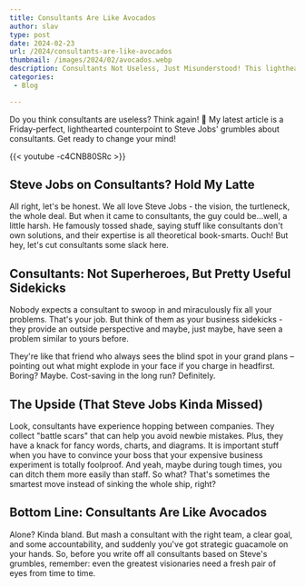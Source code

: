 ```yaml
---
title: Consultants Are Like Avocados
author: slav
type: post
date: 2024-02-23
url: /2024/consultants-are-like-avocados
thumbnail: /images/2024/02/avocados.webp
description: Consultants Not Useless, Just Misunderstood! This lighthearted article challenges Steve Jobs' view on consultants – they're more than just fancy charts and diagrams.
categories:
 - Blog

---
```


Do you think consultants are useless? Think again! 🙌 My latest article is a Friday-perfect, lighthearted counterpoint to Steve Jobs' grumbles about consultants. Get ready to change your mind!

{{< youtube -c4CNB80SRc >}}

<!--more-->

## Steve Jobs on Consultants? Hold My Latte
All right, let's be honest. We all love Steve Jobs - the vision, the turtleneck, the whole deal. But when it came to consultants, the guy could be…well, a little harsh.
He famously tossed shade, saying stuff like consultants don't own solutions, and their expertise is all theoretical book-smarts. Ouch!
But hey, let's cut consultants some slack here.

## Consultants: Not Superheroes, But Pretty Useful Sidekicks

Nobody expects a consultant to swoop in and miraculously fix all your problems. That's your job. But think of them as your business sidekicks - they provide an outside perspective and maybe, just maybe, have seen a problem similar to yours before.

They're like that friend who always sees the blind spot in your grand plans – pointing out what might explode in your face if you charge in headfirst. Boring? Maybe. Cost-saving in the long run? Definitely.

## The Upside (That Steve Jobs Kinda Missed)

Look, consultants have experience hopping between companies. They collect "battle scars" that can help you avoid newbie mistakes. Plus, they have a knack for fancy words, charts, and diagrams. It is important stuff when you have to convince your boss that your expensive business experiment is totally foolproof.
And yeah, maybe during tough times, you can ditch them more easily than staff. So what? That's sometimes the smartest move instead of sinking the whole ship, right?

## Bottom Line: Consultants Are Like Avocados
Alone? Kinda bland. But mash a consultant with the right team, a clear goal, and some accountability, and suddenly you've got strategic guacamole on your hands.
So, before you write off all consultants based on Steve's grumbles, remember: even the greatest visionaries need a fresh pair of eyes from time to time.
